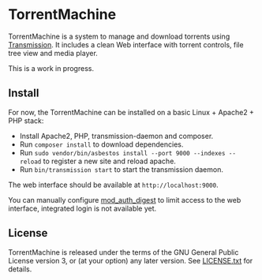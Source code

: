 # TorrentMachine

TorrentMachine is a system to manage and download torrents using [Transmission](https://transmissionbt.com/). It includes a clean Web interface with torrent controls, file tree view and media player.

This is a work in progress.

## Install

For now, the TorrentMachine can be installed on a basic Linux + Apache2 + PHP stack:

* Install Apache2, PHP, transmission-daemon and composer.
* Run `composer install` to download dependencies.
* Run `sudo vendor/bin/asbestos install --port 9000 --indexes --reload` to register a new site and reload apache.
* Run `bin/transmission start` to start the transmission daemon.

The web interface should be available at `http://localhost:9000`.

You can manually configure [mod_auth_digest](http://httpd.apache.org/docs/current/mod/mod_auth_digest.html) to limit access to the web interface, integrated login is not available yet.

## License

TorrentMachine is released under the terms of the GNU General Public License version 3, or (at your option) any later version. See [LICENSE.txt](LICENSE.txt) for details.
